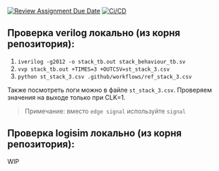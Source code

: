 [![Review Assignment Due Date](https://classroom.github.com/assets/deadline-readme-button-24ddc0f5d75046c5622901739e7c5dd533143b0c8e959d652212380cedb1ea36.svg)](https://classroom.github.com/a/AJY4QH2T)
[![Ci/CD](../../actions/workflows/ci.yaml/badge.svg?branch=main&event=workflow_dispatch)](../../actions/workflows/ci.yaml)

## Проверка verilog локально (из корня репозитория):

1. `iverilog -g2012 -o stack_tb.out stack_behaviour_tb.sv`
2. `vvp stack_tb.out +TIMES=3 +OUTCSV=st_stack_3.csv`
3. `python st_stack_3.csv .github/workflows/ref_stack_3.csv`

Также посмотреть логи можно в файле `st_stack_3.csv`. Проверяем значения на выходе только при CLK=1.

> Примечание: вместо `edge signal` используйте `signal`

## Проверка logisim локально (из корня репозитория):

WIP
